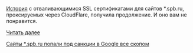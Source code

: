 <!--2025-05-16 12:00:14-->
<div class="yb">
  <div class="rss habr"><p><a href="https://habr.com/ru/news/906270/" rel="noopener noreferrer nofollow">История</a> с отваливающимися SSL сертификатами для сайтов *.spb.ru, проксируемых через CloudFlare, получила продолжение. И оно вам не понравится.</p> <a href="https://habr.com/ru/articles/910042/#habracut">Читать далее</a> <p class="titl"><a href="https://habr.com/ru/news/910042/?utm_source=habrahabr&utm_medium=rss&utm_campaign=910042">Сайты *.spb.ru попали под санкции в Google все скопом</a></p></div>
</div>
